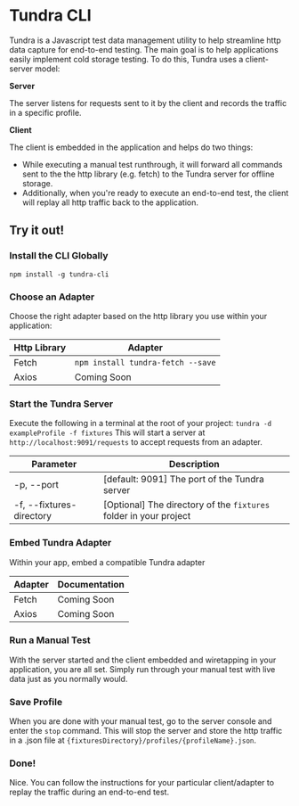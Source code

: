 # Tundra CLI

Tundra is a Javascript test data management utility to help streamline http data capture for end-to-end testing. The main goal is to help applications easily implement cold storage testing. To do this, Tundra uses a client-server model:

**Server**

The server listens for requests sent to it by the client and records the traffic in a specific profile.

**Client**

The client is embedded in the application and helps do two things:
* While executing a manual test runthrough, it will forward all commands sent to the the http library (e.g. fetch) to the Tundra server for offline storage.
* Additionally, when you're ready to execute an end-to-end test, the client will replay all http traffic back to the application.

## Try it out!

### Install the CLI Globally

`npm install -g tundra-cli`

### Choose an Adapter

Choose the right adapter based on the http library you use within your application:

| Http Library | Adapter |
| ------ | ------ |
| Fetch | `npm install tundra-fetch --save` |
| Axios | Coming Soon |

### Start the Tundra Server

Execute the following in a terminal at the root of your project: `tundra -d exampleProfile -f fixtures`
This will start a server at `http://localhost:9091/requests` to accept requests from an adapter.

| Parameter | Description |
| ------ | ------ |
| -p, --port | [default: 9091] The port of the Tundra server |
| -f, --fixtures-directory | [Optional] The directory of the `fixtures` folder in your project |

### Embed Tundra Adapter

Within your app, embed a compatible Tundra adapter

| Adapter | Documentation |
| ------ | ------ |
| Fetch | Coming Soon |
| Axios | Coming Soon |

### Run a Manual Test

With the server started and the client embedded and wiretapping in your application, you are all set. Simply run through your manual test with live data just as you normally would.

### Save Profile

When you are done with your manual test, go to the server console and enter the `stop` command. This will stop the server and store the http traffic in a .json file at `{fixturesDirectory}/profiles/{profileName}.json`.

### Done!

Nice. You can follow the instructions for your particular client/adapter to replay the traffic during an end-to-end test.
